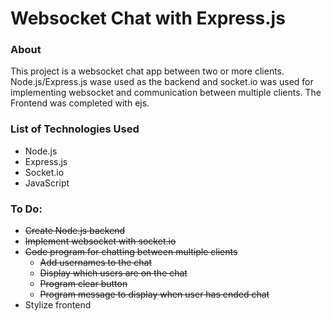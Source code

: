 # Websocket Chat with Express.js

### About
This project is a websocket chat app between two or more clients. Node.js/Express.js wase used as the backend and socket.io was used for implementing websocket and communication between multiple clients. The Frontend was completed with ejs.

### List of Technologies Used
- Node.js
- Express.js
- Socket.io
- JavaScript

### To Do:
- ~~Create Node.js backend~~
- ~~Implement websocket with socket.io~~
- ~~Code program for chatting between multiple clients~~
    - ~~Add usernames to the chat~~
    - ~~Display which users are on the chat~~
    - ~~Program clear button~~
    - ~~Program message to display when user has ended chat~~
- Stylize frontend